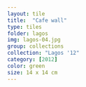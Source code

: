 ```yaml
---
layout: tile
title:  "Cafe wall"
type: tiles
folder: lagos
img: lagos-04.jpg
group: collections
collection: "Lagos '12"
category: [2012]
color: green 
size: 14 x 14 cm
---
```




